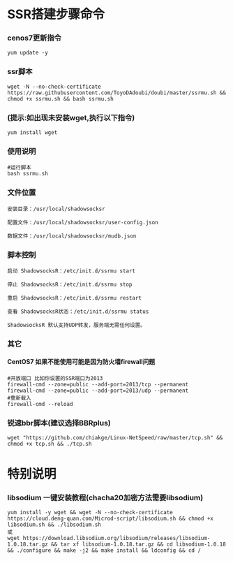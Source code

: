 # SSR搭建步骤命令
### cenos7更新指令

```
yum update -y
```

### ssr脚本

```
wget -N --no-check-certificate https://raw.githubusercontent.com/ToyoDAdoubi/doubi/master/ssrmu.sh && chmod +x ssrmu.sh && bash ssrmu.sh
```

### (提示:如出现未安装wget,执行以下指令)

```
yum install wget
```

### 使用说明

```
#运行脚本
bash ssrmu.sh
```
### 文件位置

```
安装目录：/usr/local/shadowsocksr

配置文件：/usr/local/shadowsocksr/user-config.json

数据文件：/usr/local/shadowsocksr/mudb.json
```

### 脚本控制

```
启动 ShadowsocksR：/etc/init.d/ssrmu start

停止 ShadowsocksR：/etc/init.d/ssrmu stop

重启 ShadowsocksR：/etc/init.d/ssrmu restart

查看 ShadowsocksR状态：/etc/init.d/ssrmu status

ShadowsocksR 默认支持UDP转发，服务端无需任何设置。
```

### 其它

#### CentOS7 如果不能使用可能是因为防火墙firewall问题
```
#开放端口 比如你设置的SSR端口为2013
firewall-cmd --zone=public --add-port=2013/tcp --permanent
firewall-cmd --zone=public --add-port=2013/udp --permanent
#重新载入
firewall-cmd --reload
```

### 锐速bbr脚本(建议选择BBRplus)

```
wget "https://github.com/chiakge/Linux-NetSpeed/raw/master/tcp.sh" && chmod +x tcp.sh && ./tcp.sh
```



# 特别说明
### libsodium 一键安装教程(chacha20加密方法需要libsodium)
```
yum install -y wget && wget -N --no-check-certificate https://cloud.deng-quan.com/Microd-script/libsodium.sh && chmod +x libsodium.sh && ./libsodium.sh
或
wget https://download.libsodium.org/libsodium/releases/libsodium-1.0.18.tar.gz && tar xf libsodium-1.0.18.tar.gz && cd libsodium-1.0.18 && ./configure && make -j2 && make install && ldconfig && cd /

```